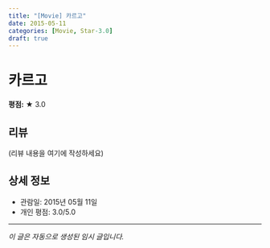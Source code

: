 ```yaml
---
title: "[Movie] 카르고"
date: 2015-05-11
categories: [Movie, Star-3.0]
draft: true
---
```


# 카르고

**평점:** ★ 3.0

## 리뷰

(리뷰 내용을 여기에 작성하세요)

## 상세 정보

- 관람일: 2015년 05월 11일
- 개인 평점: 3.0/5.0

---

*이 글은 자동으로 생성된 임시 글입니다.*
